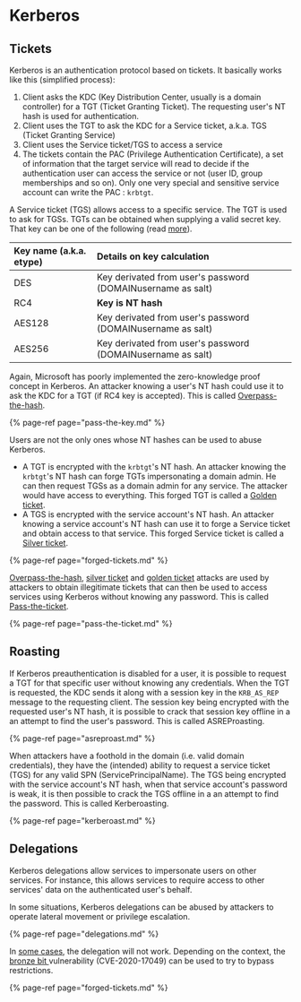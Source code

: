 # Kerberos

## Tickets

Kerberos is an authentication protocol based on tickets. It basically works like this \(simplified process\):

1. Client asks the KDC \(Key Distribution Center, usually is a domain controller\) for a TGT \(Ticket Granting Ticket\). The requesting user's NT hash is used for authentication.
2. Client uses the TGT to ask the KDC for a Service ticket, a.k.a. TGS \(Ticket Granting Service\)
3. Client uses the Service ticket/TGS to access a service
4. The tickets contain the PAC \(Privilege Authentication Certificate\), a set of information that the target service will read to decide if the authentication user can access the service or not \(user ID, group memberships and so on\). Only one very special and sensitive service account can write the PAC : `krbtgt`. 

A Service ticket \(TGS\) allows access to a specific service. The TGT is used to ask for TGSs. TGTs can be obtained when supplying a valid secret key. That key can be one of the following \(read [more](https://www.sstic.org/media/SSTIC2014/SSTIC-actes/secrets_dauthentification_pisode_ii__kerberos_cont/SSTIC2014-Article-secrets_dauthentification_pisode_ii__kerberos_contre-attaque-bordes_2.pdf)\).

| Key name \(a.k.a. etype\) | Details on key calculation |
| :--- | :--- |
| DES | Key derivated from user's password \(DOMAINusername as salt\) |
| RC4 | **Key is NT hash** |
| AES128 | Key derivated from user's password \(DOMAINusername as salt\) |
| AES256 | Key derivated from user's password \(DOMAINusername as salt\) |

Again, Microsoft has poorly implemented the zero-knowledge proof concept in Kerberos. An attacker knowing a user's NT hash could use it to ask the KDC for a TGT \(if RC4 key is accepted\). This is called [Overpass-the-hash](pass-the-key.md).

{% page-ref page="pass-the-key.md" %}

Users are not the only ones whose NT hashes can be used to abuse Kerberos.

* A TGT is encrypted with the `krbtgt`'s NT hash. An attacker knowing the `krbtgt`'s NT hash can forge TGTs impersonating a domain admin. He can then request TGSs as a domain admin for any service. The attacker would have access to everything. This forged TGT is called a [Golden ticket](forged-tickets.md#golden-ticket).
* A TGS is encrypted with the service account's NT hash. An attacker knowing a service account's NT hash can use it to forge a Service ticket and obtain access to that service. This forged Service ticket is called a [Silver ticket](forged-tickets.md#silver-ticket).

{% page-ref page="forged-tickets.md" %}

[Overpass-the-hash](pass-the-key.md), [silver ticket](forged-tickets.md#silver-ticket) and [golden ticket](forged-tickets.md#golden-ticket) attacks are used by attackers to obtain illegitimate tickets that can then be used to access services using Kerberos without knowing any password. This is called [Pass-the-ticket](pass-the-ticket.md).

{% page-ref page="pass-the-ticket.md" %}

## Roasting

If Kerberos preauthentication is disabled for a user, it is possible to request a TGT for that specific user without knowing any credentials. When the TGT is requested, the KDC sends it along with a session key in the `KRB_AS_REP` message to the requesting client. The session key being encrypted with the requested user's NT hash, it is possible to crack that session key offline in a an attempt to find the user's password. This is called ASREProasting.

{% page-ref page="asreproast.md" %}

When attackers have a foothold in the domain \(i.e. valid domain credentials\), they have the \(intended\) ability to request a service ticket \(TGS\) for any valid SPN \(ServicePrincipalName\). The TGS being encrypted with the service account's NT hash, when that service account's password is weak, it is then possible to crack the TGS offline in a an attempt to find the password. This is called Kerberoasting.

{% page-ref page="kerberoast.md" %}

## Delegations

Kerberos delegations allow services to impersonate users on other services. For instance, this allows services to require access to other services' data on the authenticated user's behalf.

In some situations, Kerberos delegations can be abused by attackers to operate lateral movement or privilege escalation.

{% page-ref page="delegations.md" %}

In [some cases](delegations.md#theory), the delegation will not work. Depending on the context, the [bronze bit ](forged-tickets.md#bronze-bit-cve-2020-17049)vulnerability \(CVE-2020-17049\) can be used to try to bypass restrictions.

{% page-ref page="forged-tickets.md" %}

